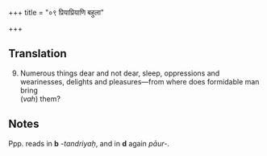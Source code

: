+++
title = "०९ प्रियाप्रियाणि बहुला"

+++
## Translation
9. Numerous things dear and not dear, sleep, oppressions and  
wearinesses, delights and pleasures—from where does formidable man bring  
(*vah*) them?

## Notes
Ppp. reads in **b** *-tandriyaḥ*, and in **d** again *pāur-*.
